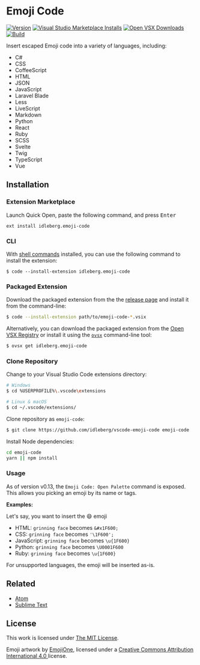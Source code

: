 # Emoji Code

[![Version](https://img.shields.io/github/v/release/idleberg/vscode-emoji-code?style=for-the-badge)](https://github.com/idleberg/vscode-emoji-code/releases)
[![Visual Studio Marketplace Installs](https://img.shields.io/visual-studio-marketplace/i/idleberg.emoji-code?style=for-the-badge&label=Marketplace)](https://marketplace.visualstudio.com/items?itemName=idleberg.emoji-code)
[![Open VSX Downloads](https://img.shields.io/open-vsx/dt/idleberg/emoji-code?style=for-the-badge&label=Open%20VSX)](https://open-vsx.org/extension/idleberg/emoji-code)
[![Build](https://img.shields.io/github/actions/workflow/status/idleberg/vscode-emoji-code/default.yml?style=for-the-badge)](https://github.com/idleberg/vscode-emoji-code/actions)

Insert escaped Emoji code into a variety of languages, including:

- C#
- CSS
- CoffeeScript
- HTML
- JSON
- JavaScript
- Laravel Blade
- Less
- LiveScript
- Markdown
- Python
- React
- Ruby
- SCSS
- Svelte
- Twig
- TypeScript
- Vue

## Installation

### Extension Marketplace

Launch Quick Open, paste the following command, and press <kbd>Enter</kbd>

`ext install idleberg.emoji-code`

### CLI

With [shell commands](https://code.visualstudio.com/docs/editor/command-line) installed, you can use the following command to install the extension:

`$ code --install-extension idleberg.emoji-code`

### Packaged Extension

Download the packaged extension from the the [release page](https://github.com/idleberg/vscode-emoji-code/releases) and install it from the command-line:

```bash
$ code --install-extension path/to/emoji-code-*.vsix
```

Alternatively, you can download the packaged extension from the [Open VSX Registry](https://open-vsx.org/) or install it using the [`ovsx`](https://www.npmjs.com/package/ovsx) command-line tool:

```bash
$ ovsx get idleberg.emoji-code
```

### Clone Repository

Change to your Visual Studio Code extensions directory:

```bash
# Windows
$ cd %USERPROFILE%\.vscode\extensions

# Linux & macOS
$ cd ~/.vscode/extensions/
```

Clone repository as `emoji-code`:

```bash
$ git clone https://github.com/idleberg/vscode-emoji-code emoji-code
```

Install Node dependencies:

```bash
cd emoji-code
yarn || npm install
```

### Usage

As of version v0.13, the `Emoji Code: Open Palette` command is exposed. This allows you picking an emoji by its name or tags.

**Examples:**

Let's say, you want to insert the 😄  emoji

* HTML: `grinning face` becomes `&#x1F600;`
* CSS: `grinning face` becomes `'\1F600';`
* JavaScript: `grinning face` becomes `\u{1F600}`
* Python: `grinning face` becomes `\U0001F600`
* Ruby: `grinning face` becomes `\u{1F600}`

For unsupported languages, the emoji will be inserted as-is.

## Related

- [Atom](https://github.com/idleberg/atom-emoji-code)
- [Sublime Text](https://github.com/idleberg/sublime-emoji-code)

## License

This work is licensed under [The MIT License](https://opensource.org/licenses/MIT).

Emoji artwork by [EmojiOne](https://www.emojione.com/), licensed under a [Creative Commons Attribution International 4.0 ](https://creativecommons.org/licenses/by/4.0/legalcode) license.
